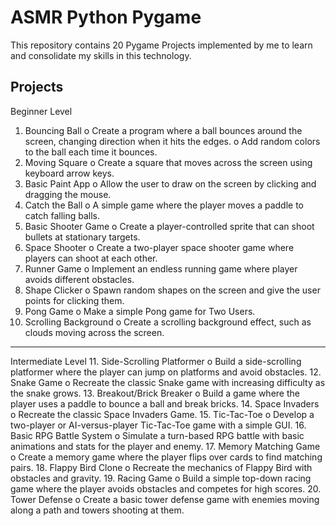 # ASMR Python Pygame

This repository contains 20 Pygame Projects implemented by me to learn and consolidate my skills in this technology.

## Projects
Beginner Level
1.	Bouncing Ball
o	Create a program where a ball bounces around the screen, changing direction when it hits the edges.
o	Add random colors to the ball each time it bounces.
2.	Moving Square
o	Create a square that moves across the screen using keyboard arrow keys.
3.	Basic Paint App
o	Allow the user to draw on the screen by clicking and dragging the mouse.
4.	Catch the Ball
o	A simple game where the player moves a paddle to catch falling balls.
5.	Basic Shooter Game
o	Create a player-controlled sprite that can shoot bullets at stationary targets.
6.	Space Shooter
o	Create a two-player space shooter game where players can shoot at each other.
7.	Runner Game
o	Implement an endless running game where player avoids different obstacles.
8.	Shape Clicker
o	Spawn random shapes on the screen and give the user points for clicking them.
9.	Pong Game
o	Make a simple Pong game for Two Users.
10.	Scrolling Background
o	Create a scrolling background effect, such as clouds moving across the screen.
________________________________________
Intermediate Level
11.	Side-Scrolling Platformer
o	Build a side-scrolling platformer where the player can jump on platforms and avoid obstacles.
12.	Snake Game
o	Recreate the classic Snake game with increasing difficulty as the snake grows.
13.	Breakout/Brick Breaker
o	Build a game where the player uses a paddle to bounce a ball and break bricks.
14.	Space Invaders
o	Recreate the classic Space Invaders Game.
15.	Tic-Tac-Toe
o	Develop a two-player or AI-versus-player Tic-Tac-Toe game with a simple GUI.
16.	Basic RPG Battle System
o	Simulate a turn-based RPG battle with basic animations and stats for the player and enemy.
17.	Memory Matching Game
o	Create a memory game where the player flips over cards to find matching pairs.
18.	Flappy Bird Clone
o	Recreate the mechanics of Flappy Bird with obstacles and gravity.
19.	Racing Game
o	Build a simple top-down racing game where the player avoids obstacles and competes for high scores.
20.	Tower Defense
o	Create a basic tower defense game with enemies moving along a path and towers shooting at them.
